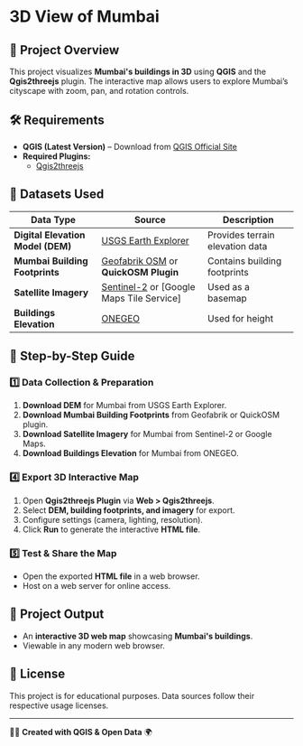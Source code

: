 # 3D View of Mumbai

## 📌 Project Overview
This project visualizes **Mumbai's buildings in 3D** using **QGIS** and the **Qgis2threejs** plugin. The interactive map allows users to explore Mumbai’s cityscape with zoom, pan, and rotation controls.

## 🛠️ Requirements
- **QGIS (Latest Version)** – Download from [QGIS Official Site](https://qgis.org/)
- **Required Plugins:**
  - [Qgis2threejs](https://plugins.qgis.org/plugins/Qgis2threejs/)

## 📂 Datasets Used
| Data Type      | Source | Description |
|---------------|--------|-------------|
| **Digital Elevation Model (DEM)** | [USGS Earth Explorer](https://earthexplorer.usgs.gov/) | Provides terrain elevation data |
| **Mumbai Building Footprints** | [Geofabrik OSM](http://download.geofabrik.de/asia/india.html) or **QuickOSM Plugin** | Contains building footprints |
| **Satellite Imagery** | [Sentinel-2](https://scihub.copernicus.eu/) or [Google Maps Tile Service] | Used as a basemap |
| **Buildings Elevation** | [ONEGEO](https://map.onegeo.co/) | Used for height |

## 🚀 Step-by-Step Guide

### 1️⃣ Data Collection & Preparation
1. **Download DEM** for Mumbai from USGS Earth Explorer.
2. **Download Mumbai Building Footprints** from Geofabrik or QuickOSM plugin.
3. **Download Satellite Imagery** for Mumbai from Sentinel-2 or Google Maps.
3. **Download Buildings Elevation** for Mumbai from ONEGEO.

### 4️⃣ Export 3D Interactive Map
1. Open **Qgis2threejs Plugin** via **Web > Qgis2threejs**.
2. Select **DEM, building footprints, and imagery** for export.
3. Configure settings (camera, lighting, resolution).
4. Click **Run** to generate the interactive **HTML file**.

### 5️⃣ Test & Share the Map
- Open the exported **HTML file** in a web browser.
- Host on a web server for online access.

## 📌 Project Output
- An **interactive 3D web map** showcasing **Mumbai's buildings**.
- Viewable in any modern web browser.

## 📜 License
This project is for educational purposes. Data sources follow their respective usage licenses.

---
👨‍💻 **Created with QGIS & Open Data** 🌍
